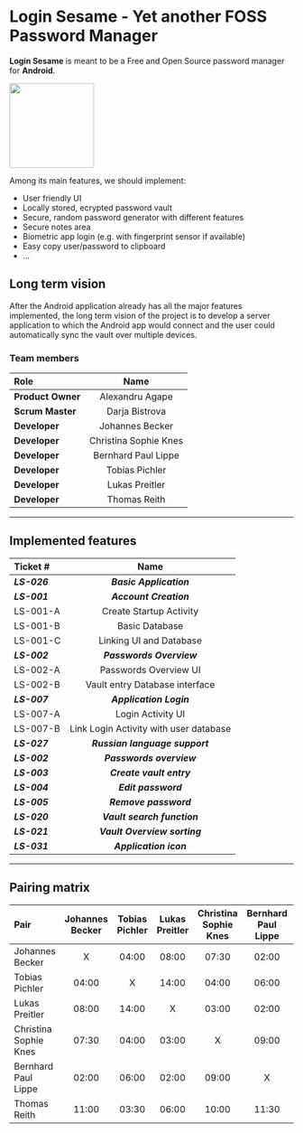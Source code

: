 # Login Sesame - Yet another FOSS Password Manager

**Login Sesame** is meant to be a Free and Open Source password manager for **Android**.

<img src="https://i.postimg.cc/ydrZsWh9/login-sesame-icon.png" width="150">

Among its main features, we should implement:
  
  * User friendly UI
  * Locally stored, ecrypted password vault
  * Secure, random password generator with different features
  * Secure notes area
  * Biometric app login (e.g. with fingerprint sensor if available)
  * Easy copy user/password to clipboard
  * ...

## Long term vision
After the Android application already has all the major features implemented, the long
term vision of the project is to develop a server application to which the Android app
would connect and the user could automatically sync the vault over multiple devices.

### Team members

| Role             | Name                  | 
| :---             |    :----:             |
| **Product Owner**|   Alexandru Agape     |
| **Scrum Master** |   Darja Bistrova      |
| **Developer**    | Johannes Becker       |
| **Developer**    | Christina Sophie Knes |
| **Developer**    | Bernhard Paul Lippe   |
| **Developer**    | Tobias Pichler        |
| **Developer**    | Lukas Preitler        |
| **Developer**    | Thomas Reith          |

----

## Implemented features
| Ticket #       | Name                                      | 
| :---           |    :----:                                 |
| _**LS-026**_   |    _**Basic Application**_                |
| _**LS-001**_   |    _**Account Creation**_                 |
| LS-001-A       |    Create Startup Activity                |
| LS-001-B       |    Basic Database                         |
| LS-001-C       |    Linking UI and Database                |
| _**LS-002**_   |    _**Passwords Overview**_               |
| LS-002-A       |    Passwords Overview UI                  |
| LS-002-B       |    Vault entry Database interface         |
| _**LS-007**_   |    _**Application Login**_                |
| LS-007-A       |    Login Activity UI                      |
| LS-007-B       |    Link Login Activity with user database |
| _**LS-027**_   |    _**Russian language support**_         |
| _**LS-002**_   |    _**Passwords overview**_               |
| _**LS-003**_   |    _**Create vault entry**_               |
| _**LS-004**_   |    _**Edit password**_                    |
| _**LS-005**_   |    _**Remove password**_                  |
| _**LS-020**_   |    _**Vault search function**_            |
| _**LS-021**_   |    _**Vault Overview sorting**_           |
| _**LS-031**_   |    _**Application icon**_                 |

----
## Pairing matrix

| Pair                  | Johannes Becker   	  | Tobias Pichler              | Lukas Preitler       | Christina Sophie Knes | Bernhard Paul Lippe   | Thomas Reith |
| :---                  |    :----:            |    :----:                   |    :----:            |    :----:             |    :----:             |    :----:    |   
| Johannes Becker       | X                    | 04:00                       | 08:00                | 07:30                 | 02:00                 | 11:00        |
| Tobias Pichler        | 04:00                | X                           | 14:00                | 04:00                 | 06:00                 | 03:30        |
| Lukas Preitler        | 08:00                | 14:00                       | X                    | 03:00                 | 02:00                 | 06:00        |
| Christina Sophie Knes | 07:30                | 04:00                       | 03:00                | X                     | 09:00                 | 10:00        |
| Bernhard Paul Lippe   | 02:00                | 06:00                       | 02:00                | 09:00                 | X                     | 11:30        |
| Thomas Reith          | 11:00                | 03:30                       | 06:00                | 10:00                 | 11:30                 | X            |

